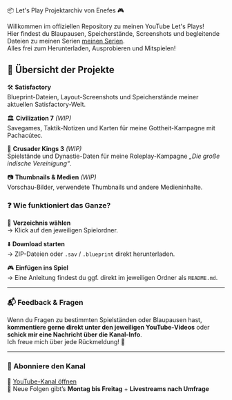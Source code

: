 📦 Let's Play Projektarchiv von Enefes 🎮

Willkommen im offiziellen Repository zu meinen YouTube Let's Plays!  
Hier findest du Blaupausen, Speicherstände, Screenshots und begleitende Dateien zu meinen Serien [meinen Serien](https://www.youtube.com/@Enefes91).  
Alles frei zum Herunterladen, Ausprobieren und Mitspielen!  

## 📁 Übersicht der Projekte

🛠️ **Satisfactory**  
Blueprint-Dateien, Layout-Screenshots und Speicherstände meiner aktuellen Satisfactory-Welt.  

🏛️ **Civilization 7** *(WIP)*  
Savegames, Taktik-Notizen und Karten für meine Gottheit-Kampagne mit Pachacútec.  

👑 **Crusader Kings 3** *(WIP)*  
Spielstände und Dynastie-Daten für meine Roleplay-Kampagne *„Die große indische Vereinigung“*.  

📷 **Thumbnails & Medien** *(WIP)*  
Vorschau-Bilder, verwendete Thumbnails und andere Medieninhalte.


### ❓ Wie funktioniert das Ganze?

📂 **Verzeichnis wählen**  
→ Klick auf den jeweiligen Spielordner.  

⬇️ **Download starten**  
→ ZIP-Dateien oder `.sav` / `.blueprint` direkt herunterladen.  

🎮 **Einfügen ins Spiel**  
→ Eine Anleitung findest du ggf. direkt im jeweiligen Ordner als `README.md`.  

---

### 📬 Feedback & Fragen

Wenn du Fragen zu bestimmten Spielständen oder Blaupausen hast, **kommentiere gerne direkt unter den jeweiligen YouTube-Videos** oder **schick mir eine Nachricht über die Kanal-Info**.  
Ich freue mich über jede Rückmeldung! 🙌  

---

### 📢 Abonniere den Kanal

🔗 [YouTube-Kanal öffnen](https://www.youtube.com/@Enefes91)  
🔔 Neue Folgen gibt’s **Montag bis Freitag** + **Livestreams nach Umfrage**
